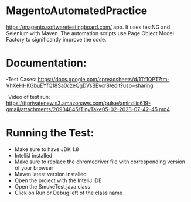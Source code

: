 # MagentoAutomatedPractice
https://magento.softwaretestingboard.com/ app. It uses testNG and Selenium with Maven. 
The automation scripts use Page Object Model Factory to significantly improve the code.
# Documentation: 
-Test Cases:
https://docs.google.com/spreadsheets/d/1Tf1QPT7tm-VhXeHHKGbuEYfQ18Sa0czeQgDVsBEvcr8/edit?usp=sharing

-Video of test run:
https://ttprivatenew.s3.amazonaws.com/pulse/amirzilic619-gmail/attachments/20934845/TinyTake05-02-2023-07-42-45.mp4
# Running the Test:
- Make sure to have JDK 1.8
- IntelliJ installed
- Make sure to replace the chromedriver file with corresponding version of your browser
- Maven latest version installed
- Open the project with the InteliJ IDE
- Open the SmokeTest.java class
- Click on Run or Debug left of the class name
